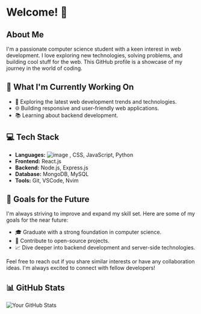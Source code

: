 # Welcome! 👋

## About Me
I'm a passionate computer science student with a keen interest in web development. I love exploring new technologies, solving problems, and building cool stuff for the web. This GitHub profile is a showcase of my journey in the world of coding.

## 🚀 What I'm Currently Working On
- 🔭 Exploring the latest web development trends and technologies.
- 🌐 Building responsive and user-friendly web applications.
- 📚 Learning about backend development.

## 💻 Tech Stack
- **Languages:** ![image](https://github.com/iameraj/iameraj/assets/135554085/f972cad7-460c-4d87-b6c2-f45c9faa23bc)
, CSS, JavaScript, Python
- **Frontend:** React.js
- **Backend:** Node.js, Express.js
- **Database:** MongoDB, MySQL
- **Tools:** Git, VSCode, Nvim

## 🌱 Goals for the Future
I'm always striving to improve and expand my skill set. Here are some of my goals for the near future:
- 🎓 Graduate with a strong foundation in computer science.
- 🚀 Contribute to open-source projects.
- 📈 Dive deeper into backend development and server-side technologies.



Feel free to reach out if you share similar interests or have any collaboration ideas. I'm always excited to connect with fellow developers!

## 📊 GitHub Stats
![Your GitHub Stats](https://github-readme-stats.vercel.app/api?username=iameraj&show_icons=true&theme=radical)
